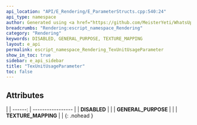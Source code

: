 ```yaml
---
api_location: "API/E_Rendering/E_ParameterStructs.cpp:540:24"
api_type: namespace
author: Generated using <a href="https://github.com/MeisterYeti/WhatsUpDoc">WhatsUpDoc</a>
breadcrumbs: "Rendering:escript_namespace_Rendering"
category: "Rendering"
keywords: DISABLED, GENERAL_PURPOSE, TEXTURE_MAPPING
layout: e_api
permalink: escript_namespace_Rendering_TexUnitUsageParameter
show_in_toc: true
sidebar: e_api_sidebar
title: "TexUnitUsageParameter"
toc: false
---
```


## Attributes

|
| ------: | ----------------- |
| **DISABLED** | |
| **GENERAL_PURPOSE** | |
| **TEXTURE_MAPPING** | |
{: .nohead }
